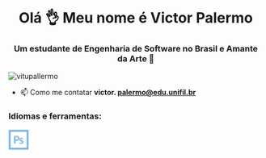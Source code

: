 <h1 align="center">Olá 👌 Meu nome é Victor Palermo</h1>
<h3 align="center">Um estudante de Engenharia de Software no Brasil e Amante da Arte 💜</h3>

<p align="left "> <img src="https://komarev.com/ghpvc/?username=vitupallermo&label=Profile%20views&color=0e75b6&style=flat" alt="vitupallermo" /> </p>

- 📫 Como me contatar **victor. palermo@edu.unifil.br**


<h3 align="left">Idiomas e ferramentas:
<p align="left"> <a href="https://www.photoshop.com/en" target="_blank" rel="noreferrer"> <img src="https://raw.githubusercontent.com/devicons/devicon/master/icons/photoshop/photoshop-line.svg" alt="photoshop" width="40" height="40"/ > </a> </p>
